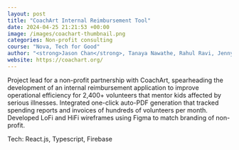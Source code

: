 ```yaml
---
layout: post
title: "CoachArt Internal Reimbursement Tool"
date: 2024-04-25 21:21:53 +00:00
image: /images/coachart-thumbnail.png
categories: Non-profit consulting
course: "Nova, Tech for Good"
author: "<strong>Jason Chan</strong>, Tanaya Nawathe, Rahul Ravi, Jenny Nuo, Christine Han, Sahithi Lingampalli, Ishaan Gupta, Wolfe Pickett"
website: https://coachart.org/
---
```


Project lead for a non-profit partnership with CoachArt, spearheading the development of an internal reimbursement application to improve operational efficiency for 2,400+ volunteers that mentor kids affected by serious illnesses. Integrated one-click auto-PDF generation that tracked spending reports and invoices of hundreds of volunteers per month. Developed LoFi and HiFi wireframes using Figma to match branding of non-profit.

Tech: React.js, Typescript, Firebase
